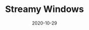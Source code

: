 ---
title: "Streamy Windows"
date: 2020-10-29
thumbnail: streamy-windows.png
artists: "Oliver Husain, Megumi Kokuba, Charlton Diaz, Anni Spadafora, Iris Ng, Serena Lee, Vanessa Magic, Matt Smith, Yan Wu"
location: "Art Museum, University of Toronto"
mux-id: m8FS1TMBSd8FZRF601bnGtmnzm2znWby38rYnJBBiDlI
program: "Megumi Kokuba ... Charlton Diaz ... Anni Spadafora ... Curator Yan Wu"
production: "Livestream by Oliver Husain ...Visuals by Iris Ng and Serena Lee ... Costumes Vanessa Magic ... Music by Matt Smith ... Produced by Art Museum of UofT for Immaterial Architecture"
thanks: "Hiroshi Yoshida ... Barbara Fischer ... Toronto Dance Theatre"
---